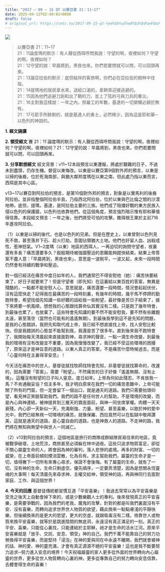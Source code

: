 ```yaml
---
title: "2017 – 09 – 15 QT 以賽亞書 21：11~17"
date: 2025-04-12T02:40:02+0800
draft: false
# original_url: https://cmtc.tw/2017-09-15-qt-%e4%bb%a5%e8%b3%bd%e4%ba%9e%e6%9b%b8-21%ef%bc%9a1117
---
```


![](/images/qt.jpg)
> 以賽亞書 21：11\~17  
> 21：11論度瑪的默示：有人聲從西珥呼問我說：守望的啊，夜裡如何？守望的啊，夜裡如何？  
> 21：12守望的說：早晨將到，黑夜也來。你們若要問就可以問，可以回頭再來。  
> 21：13論亞拉伯的默示：底但結伴的客旅啊，你們必在亞拉伯的樹林中住宿。  
> 21：14提瑪地的居民拿水來，送給口渴的，拿餅來迎接逃避的。  
> 21：15因為他們逃避刀劍和出了鞘的刀，並上了弦的弓與刀兵的重災。  
> 21：16主對我這樣說：一年之內，照雇工的年數，基達的一切榮耀必歸於無有。  
> 21：17弓箭手所餘剩的，就是基達人的勇士，必然稀少，因為這是耶和華─以色列的神說的。

**1. 經文誦讀**

**2. 領受經文**
賽 21：11 論度瑪的默示：有人聲從西珥呼問我說：守望的啊，夜裡如何？守望的啊，夜裡如何？21：12守望的說：早晨將到，黑夜也來。你們若要問就可以問，可以回頭再來。

**3. 分享默想經文**
經文背景：v11\~12本段預言以東遭報，將處於艱難的日子，不過未到盡頭，仍存生機。督促以東悔改。以東是以賽亞第9個對外邦的預言，以東是以掃的後裔，位於死海南部，與猶大鄰邦度瑪在以東之南，但此處乃指以東而言，西珥是其中心區。

v13\~17以賽亞對阿拉伯的預言，是第10個對外邦的預言，對象是以實馬利的後裔阿拉伯。並非指整個阿拉伯半島，乃指西北阿拉伯，位於以東與巴比倫之間的沙漠地帶。底但，提瑪，基達，是阿拉伯主要的三族。他們成了阻擋好戰的東方民族入侵以色列的保護牆，以色列也依靠他們。從這個角度，預言強烈暗示惟有耶和華值得信靠。本段經文預言：一年之後，他們將受可怕的攻擊。撒珥根王果於主前716年進攻阿拉伯。

（1）以東是以掃的後代，也是以色列的兄弟。但是在歷史上，以東曾對以色列見死不救，甚至落井下石、趁火打劫，意圖佔領猶大土地。他們也好留人血、凶殺成性，惹神怒氣。V1\~2度瑪（以東）地區的西珥人，一再迫切的詢問守望者，夜裏還有多長？痛苦還要多久？殷殷期待被強國壓迫的患難能夠趕快結束。結果上帝答案不盡人意：「早晨將到，黑夜也來」，意思是一波剛平，一波又起，未來一段時間仍然會有持續的戰爭和壓迫。

對一個已經活在痛苦中度日如年的人，我們通常巴不得安慰他（她）：痛苦快要結束了，好日子就要來了！但是守望者（即先知）在這裏給以東百姓的答案，無異是殘酷的，一點都不能安慰人心，意思就是，痛苦還要一段時間，情況會起起伏伏，沒有這麼快走？記得我在最痛苦的一段時刻裏，有幾年的時間，幾乎馬不停蹄的勤跑特會，希望找個先知講一些好聽的話給我一些盼望，最好像是苦日子結束了，接下來將要一帆風順，想想我的心態跟找算命仙其實沒有二樣。只是跑了幾年特會，到最後也累了，也放棄了，這些特會先知講的要不然不能安慰我，要不然有些離題太遠，甚至落空（當然也可能有的遙遙無期）。到最後我學到這不是先知的問題，是我的心態錯誤，我把先知取代成上帝，我已經不想直接找上帝，找人安慰比較快。但是我錯誤的心態並不能幫到我，我還是苦了很多年。直到後來我不跑特會了，我開始每天清晨起來直接面對神，尋求神的聲音，一點一滴生命改變，到最後我的環境有沒有改變並不重要，因為我慢慢改變了，我已經不受這些環境的困擾了，原來這才是神旨意的道路。以東人真正的答案，不是痛苦什麼時候過去，而是「心靈何時在主裏得享安息」！

今天活在痛苦中的世人，基督徒就找牧師找特會先知，非基督徒就找算命的，改運的，因為需要「答案」，需要「盼望」，不然痛苦的日子好像「遙遙無期、沒有止境」，這種沒有盼望的日子叫人窒息，度日如年。上帝為何如此殘忍，不肯放我一馬？不肯通融妥協？信主多年，我才明白原來在我們一切的痛苦患難中，上帝可能關了所有的門窗，但一定會留下一個出口，就是通天的道路。我們只需要抬頭仰望，看見神正笑臉幫助我們。我們的路不是任何世人的幫助，不是環境的改變，而是內心與神連結，被神提昇到三層天的寶座面前，與神一同坐席掌權。肉體一天天衰殘，內心卻一天新似一天，充滿剛強、力量、盼望、甚至喜樂，以致於神的愛中光中，我們已經無視一切環境的痛苦。就像保羅、西拉竟然可以在監獄中敬拜讚美，這就是通天的道路，是心靈自由的道路，也是神救人的道路。不走神的路，我們將在無知與無望中與世人一同滅亡。

（2）v13對阿拉伯的預言，這個地區是旅行的商隊成群結隊貿易往來的地區，竟被戰爭破壞，土地荒涼，商旅甚至必須躲在林中過夜。這些只追求物質富足，卻從不關心屬靈生命的人，將會因為神的審判，落人悲慘的處境。再多的財富、一切的威榮，在上帝面前傾刻煙消雲散，化為烏有。求主幫助我們，屬靈的生命才是一切，值得撇下一切所有來專心尋求，保證不會後悔。有了屬靈的生命，就有了一切，沒有神的生命，生命只剩虛空。優先順序，一定要弄清楚，因為是悠關永恆靈魂的大事啊！每天清晨先來尋求神、主權交給神，領受神的話，再與神同行去面對家庭、工作、與這個世界！

**4. 今天的回應**
基督徒傳統都習慣互道「平安喜樂」！我過去常常以為平安喜樂是受洗之後天上自動會掉下來的，或是少數樂觀人士的專利。後來發現真正的平安喜樂，是需要爭戰的，因為我們的老我，魔鬼的攻擊，針對的都是叫我們裏面沒有平安、沒有喜樂，而轉向追求世界世人物質的欲望，藉此換來一點點膚淺的平靜快樂，但後續換來的是更大的慾望，更大的空虛，就跟吸毒沒有二樣。倚靠世人或物質來換平安喜樂，就等於是跳進陰間的無底洞，永遠沒有真正滿足的一刻。真正的平安、喜樂，只能從心裏找，只能連結於主耶穌，祂才是生命的活水江河。原來平安喜樂就是「放手、交託、安息、領受」神的自己。我們千萬不能靠自己的努力功勞換得平安喜樂，而是堅持「浸泡」在神的愛與同在中永遠不離開，我們就會被神的話、神的愛、神的靈充滿，才會有真正源源不絕的平安喜樂！這也是我不斷要努力追求─努力進入安息的境界！今天祝福屬靈的家人更多從外面的世界轉向內心屬靈的世界，更多從世人物質轉向心裏的神，更多從專靠自己的努力轉向安息信靠，去體會得生命的喜樂！
